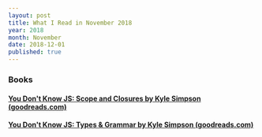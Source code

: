```yaml
---
layout: post
title: What I Read in November 2018
year: 2018
month: November
date: 2018-12-01
published: true
---
```


### Books

#### [You Don't Know JS: Scope and Closures by Kyle Simpson (goodreads.com)](https://www.goodreads.com/book/show/20901022)

#### [You Don't Know JS: Types & Grammar by Kyle Simpson (goodreads.com)](https://www.goodreads.com/book/show/22221109)
